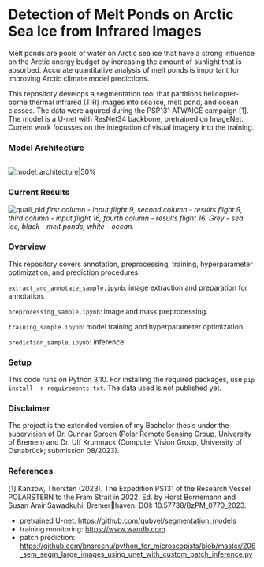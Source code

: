 # Detection of Melt Ponds on Arctic Sea Ice from Infrared Images

Melt ponds are pools of water on Arctic sea ice that have a strong influence on the Arctic energy budget by increasing the amount of sunlight that is absorbed. 
Accurate quantitative analysis of melt ponds is important for improving Arctic climate model predictions.

This repository develops a segmentation tool that partitions helicopter-borne thermal infrared (TIR) images into sea ice, melt pond, and ocean classes. 
The data were aquired during the PSP131 ATWAICE campaign [1].
The model is a U-net with ResNet34 backbone, pretrained on ImageNet. Current work focusses on the integration of visual imagery into the training.

### Model Architecture

<img scr="https://github.com/marlens123/ponds_extended/assets/80780236/84dde17c-6ecd-4608-af7f-7be75de84729" width="200">

![model_architecture|50%](https://github.com/marlens123/ponds_extended/assets/80780236/84dde17c-6ecd-4608-af7f-7be75de84729)

### Current Results

![quali_old](https://github.com/marlens123/pond_segmentation/assets/80780236/7228e021-4630-4367-a4c8-e30b2fdfb3da)
*first column - input flight 9, second column - results flight 9, third column - input flight 16, fourth column - results flight 16. Grey - sea ice, black - melt ponds, white - ocean.*

### Overview
This repository covers annotation, preprocessing, training, hyperparameter optimization, and prediction procedures. 

```extract_and_annotate_sample.ipynb```: image extraction and preparation for annotation.

```preprocessing_sample.ipynb```: image and mask preprocessing.

```training_sample.ipynb```: model training and hyperparameter optimization.

```prediction_sample.ipynb```: inference.

### Setup
This code runs on Python 3.10. For installing the required packages, use ```pip install -r requirements.txt```.
The data used is not published yet.

### Disclaimer
The project is the extended version of my Bachelor thesis under the supervision of Dr. Gunnar Spreen (Polar Remote Sensing Group, University of Bremen)
and Dr. Ulf Krumnack (Computer Vision Group, University of Osnabrück; submission 08/2023).

### References
[1] Kanzow, Thorsten (2023). The Expedition PS131 of the Research Vessel POLARSTERN to the
Fram Strait in 2022. Ed. by Horst Bornemann and Susan Amir Sawadkuhi. Bremerhaven. DOI: 10.57738/BzPM\_0770\_2023.

- pretrained U-net: https://github.com/qubvel/segmentation_models 
- training monitoring: https://www.wandb.com 
- patch prediction: https://github.com/bnsreenu/python_for_microscopists/blob/master/206_sem_segm_large_images_using_unet_with_custom_patch_inference.py

